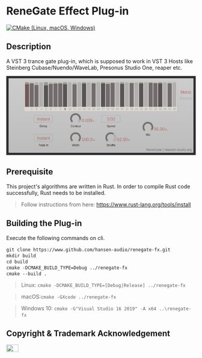 # ReneGate Effect Plug-in

[![CMake (Linux, macOS, Windows)](https://github.com/hansen-audio/renegate-fx/actions/workflows/cmake.yml/badge.svg)](https://github.com/hansen-audio/renegate-fx/actions/workflows/cmake.yml)

## Description

A VST 3 trance gate plug-in, which is supposed to work in VST 3 Hosts like Steinberg Cubase/Nuendo/WaveLab, Presonus Studio One, reaper etc.

![Renegate](./content/web/renegate_screenshot.png)

## Prerequisite

This project's algorithms are written in Rust. In order to compile Rust code successfully, Rust needs to be installed.

> Follow instructions from here: https://www.rust-lang.org/tools/install


## Building the Plug-in

Execute the following commands on cli.

```
git clone https://www.github.com/hansen-audio/renegate-fx.git
mkdir build
cd build
cmake -DCMAKE_BUILD_TYPE=Debug ../renegate-fx
cmake --build .
```

> Linux: ```cmake -DCMAKE_BUILD_TYPE=[Debug|Release] ../renegate-fx```

> macOS:```cmake -GXcode ../renegate-fx```

> Windows 10: ```cmake -G"Visual Studio 16 2019" -A x64 ..\renegate-fx```

## Copyright & Trademark Acknowledgement 

<img src="https://raw.githubusercontent.com/steinbergmedia/vst3_doc/master/artwork/VST_Compatible_Logo_Steinberg_with_TM_negative.png" width="25%" height="25%">
